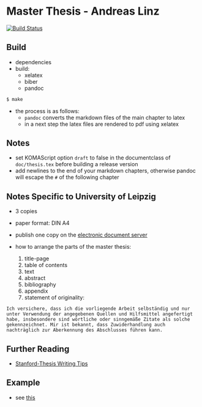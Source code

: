 # Master Thesis - Andreas Linz

[![Build Status](https://travis-ci.com/klingtnet/master-thesis.svg?token=drwE1YPs35oqracubtuf&branch=master)](https://travis-ci.com/klingtnet/master-thesis)

## Build

- dependencies
- build:
	- xelatex
	- biber
	- pandoc

```sh
$ make
```

- the process is as follows:
    - `pandoc` converts the markdown files of the main chapter to latex
    - in a next step the latex files are rendered to pdf using xelatex

## Notes

- set KOMAScript option `draft` to false in the documentclass of `doc/thesis.tex` before building a release version
- add newlines to the end of your markdown chapters, otherwise pandoc will escape the `#` of the following chapter

## Notes Specific to University of Leipzig

- 3 copies
- paper format: DIN A4
- publish one copy on the [electronic document server](http://lips.informatik.uni-leipzig.de/)
- how to arrange the parts of the master thesis:

    1. title-page
    1. table of contents
    1. text
    1. abstract
    1. bibliography
    1. appendix
    1. statement of originality:

```
Ich versichere, dass ich die vorliegende Arbeit selbständig und nur unter Verwendung der angegebenen Quellen und Hilfsmittel angefertigt habe, insbesondere sind wörtliche oder sinngemäße Zitate als solche gekennzeichnet. Mir ist bekannt, dass Zuwiderhandlung auch nachträglich zur Aberkennung des Abschlusses führen kann.
```

## Further Reading

- [Stanford-Thesis Writing Tips](http://web.stanford.edu/~pmcmahon/ThesisWritingTips.pdf)

## Example

- see [this](//github.com/klingtnet/thesis-template/raw/master/out/thesis.pdf)
